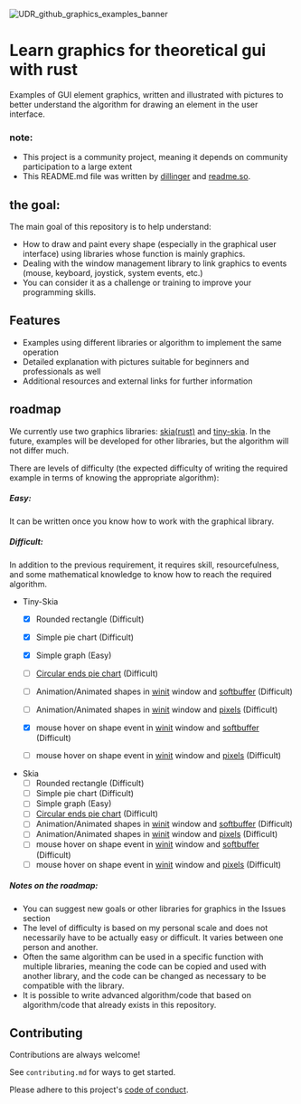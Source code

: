 ![UDR_github_graphics_examples_banner](https://github.com/Unique-Digital-Resources/Examples-of-using-some-crates-for-rust-community/assets/144396669/661ac3d0-a9b6-40db-b26f-aed7fe7f2f9a)

# Learn graphics for theoretical gui with rust

Examples of GUI element graphics, written and illustrated with pictures to better understand the algorithm for drawing an element in the user interface.

### note:
- This project is a community project, meaning it depends on community participation to a large extent
- This README.md file was written by [dillinger](https://dillinger.io) and [readme.so](https://readme.so).


## the goal:
The main goal of this repository is to help understand:
- How to draw and paint every shape (especially in the graphical user interface) using libraries whose function is mainly graphics.
- Dealing with the window management library to link graphics to events (mouse, keyboard, joystick, system events, etc.)
- You can consider it as a challenge or training to improve your programming skills.


## Features

- Examples using different libraries or algorithm to implement the same operation
- Detailed explanation with pictures suitable for beginners and professionals as well
- Additional resources and external links for further information

## roadmap
We currently use two graphics libraries: [skia(rust)](https://github.com/rust-skia/rust-skia) and [tiny-skia](https://github.com/RazrFalcon/tiny-skia).
In the future, examples will be developed for other libraries, but the algorithm will not differ much.

There are levels of difficulty (the expected difficulty of writing the required example in terms of knowing the appropriate algorithm):
##### Easy: 
It can be written once you know how to work with the graphical library.
##### Difficult:
In addition to the previous requirement, it requires skill, resourcefulness, and some mathematical knowledge to know how to reach the required algorithm.
- Tiny-Skia
    - [x] Rounded rectangle (Difficult) 
    - [x] Simple pie chart (Difficult)
    - [x] Simple graph (Easy)
    - [ ] [Circular ends pie chart](https://github.com/Unique-Digital-Resources/Learn-graphics-for-theoretical-gui/blob/main/roadmap_images/circular_ends_pie_chart.png) (Difficult)

    - [ ] Animation/Animated shapes in [winit](https://github.com/rust-windowing/winit) window and [softbuffer](https://github.com/rust-windowing/softbuffer) (Difficult)
    - [ ] Animation/Animated shapes in [winit](https://github.com/rust-windowing/winit) window and [pixels](https://github.com/parasyte/pixels/tree/main) (Difficult)
    - [x] mouse hover on shape event in [winit](https://github.com/rust-windowing/winit) window and [softbuffer](https://github.com/rust-windowing/softbuffer) (Difficult)
    - [ ] mouse hover on shape event in [winit](https://github.com/rust-windowing/winit) window and [pixels](https://github.com/parasyte/pixels/tree/main) (Difficult)

- Skia
    - [ ] Rounded rectangle (Difficult) 
    - [ ] Simple pie chart (Difficult)
    - [ ] Simple graph (Easy)
    - [ ] [Circular ends pie chart](https://github.com/Unique-Digital-Resources/Learn-graphics-for-theoretical-gui/blob/main/roadmap_images/circular_ends_pie_chart.png) (Difficult)
    - [ ] Animation/Animated shapes in [winit](https://github.com/rust-windowing/winit) window and [softbuffer](https://github.com/rust-windowing/softbuffer) (Difficult)
    - [ ] Animation/Animated shapes in [winit](https://github.com/rust-windowing/winit) window and [pixels](https://github.com/parasyte/pixels/tree/main) (Difficult)
    - [ ] mouse hover on shape event in [winit](https://github.com/rust-windowing/winit) window and [softbuffer](https://github.com/rust-windowing/softbuffer) (Difficult)
    - [ ] mouse hover on shape event in [winit](https://github.com/rust-windowing/winit) window and [pixels](https://github.com/parasyte/pixels/tree/main) (Difficult)

##### Notes on the roadmap:
- You can suggest new goals or other libraries for graphics in the Issues section
- The level of difficulty is based on my personal scale and does not necessarily have to be actually easy or difficult. It varies between one person and another.
- Often the same algorithm can be used in a specific function with multiple libraries, meaning the code can be copied and used with another library, and the code can be changed as necessary to be compatible with the library.
- It is possible to write advanced algorithm/code that based on algorithm/code that already exists in this repository.

## Contributing

Contributions are always welcome!

See `contributing.md` for ways to get started.

Please adhere to this project's [code of conduct](https://github.com/Unique-Digital-Resources/Learn-graphics-for-theoretical-gui/blob/main/CODE_OF_CONDUCT.md#contributor-covenant-code-of-conduct).
